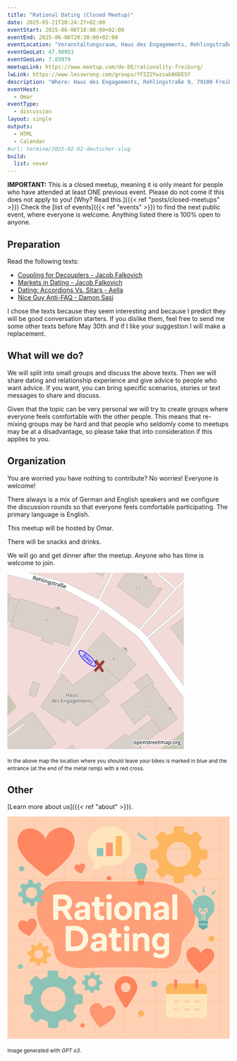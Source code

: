 ```yaml
---
title: "Rational Dating (Closed Meetup)"
date: 2025-05-21T20:24:27+02:00
eventStart: 2025-06-06T18:00:00+02:00
eventEnd: 2025-06-06T20:30:00+02:00
eventLocation: "Veranstaltungsraum, Haus des Engagements, Rehlingstraße 9, 79100 Freiburg"
eventGeoLat: 47.98953
eventGeoLon: 7.83979
meetupLink: https://www.meetup.com/de-DE/rationality-freiburg/
lwLink: https://www.lesswrong.com/groups/fFZZ2Ywzsab86EESY
description: "Where: Haus des Engagements, Rehlingstraße 9, 79100 Freiburg. When: Friday, June 6th 2025 at 18:00 hours CEST."
eventHost:
  - Omar
eventType:
  - discussion
layout: single
outputs:
  - HTML
  - Calendar
#url: termine/2025-02-02-deutscher-slug
build:
  list: never
---
```


**IMPORTANT:** This is a closed meetup, meaning it is only meant for people who
have attended at least ONE previous event. Please do not come if this does not
apply to you! [Why? Read this.]({{< ref "posts/closed-meetups" >}}) Check the
[list of events]({{< ref "events" >}}) to find the next public event, where
everyone is welcome. Anything listed there is 100% open to anyone.


## Preparation

Read the following texts:

* [Coupling for Decouplers - Jacob Falkovich](https://www.secondperson.dating/p/decouplers)
* [Markets in Dating - Jacob Falkovich](https://www.secondperson.dating/p/markets-in-dating)
* [Dating: Accordions Vs. Sitars - Aella](https://knowingless.com/2017/10/21/dating-accordions-vs-sitars/)
* [Nice Guy Anti-FAQ - Damon Sasi](https://daystareld.com/nice-guy-anti-faq/)

I chose the texts because they seem interesting and because I predict they
will be good conversation starters. If you dislike them, feel free to send me some
other texts before May 30th and if I like your suggestion I will make a
replacement.


## What will we do?

We will split into small groups and discuss the above texts. Then we will share
dating and relationship experience and give advice to people who want advice.
If you want, you can bring specific scenarios, stories or text messages to
share and discuss.

Given that the topic can be very personal we will try to create groups where
everyone feels comfortable with the other people. This means that re-mixing groups
may be hard and that people who seldomly come to meetups may be at a
disadvantage, so please take that into consideration if this applies to you.


## Organization

You are worried you have nothing to contribute? No worries! Everyone is
welcome!

There always is a mix of German and English speakers and we configure the
discussion rounds so that everyone feels comfortable participating. The primary
language is English.

This meetup will be hosted by Omar.

There will be snacks and drinks.

We will go and get dinner after the meetup. Anyone who has time is welcome to
join.

![Location (Veranstaltungsraum, Haus des Engagements)](/images/hde-new-building-2.png)

<small>In the above map the location where you should leave your bikes is marked
in blue and the entrance (at the end of the metal ramp) with a red cross.</small>


## Other

[Learn more about us]({{< ref "about" >}}).

![Rational Dating](cover.png "Rational Dating")

<small>Image generated with _GPT o3_.</small>
